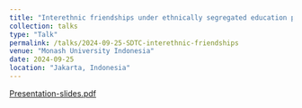 ```yaml
---
title: "Interethnic friendships under ethnically segregated education pathways: the case of Malaysia"
collection: talks
type: "Talk"
permalink: /talks/2024-09-25-SDTC-interethnic-friendships
venue: "Monash University Indonesia"
date: 2024-09-25
location: "Jakarta, Indonesia"
---
```


[Presentation-slides.pdf](http://hansonchongzz.github.io/files/2024-09-25-SDTC-interethnic-friendships.pdf)
